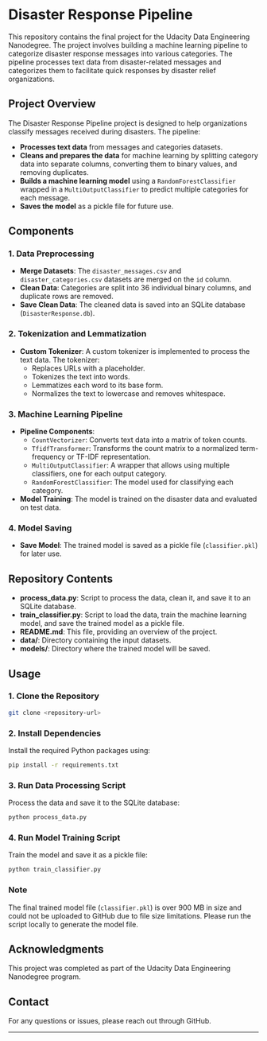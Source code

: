 # Disaster Response Pipeline

This repository contains the final project for the Udacity Data Engineering Nanodegree. The project involves building a machine learning pipeline to categorize disaster response messages into various categories. The pipeline processes text data from disaster-related messages and categorizes them to facilitate quick responses by disaster relief organizations.

## Project Overview

The Disaster Response Pipeline project is designed to help organizations classify messages received during disasters. The pipeline:
- **Processes text data** from messages and categories datasets.
- **Cleans and prepares the data** for machine learning by splitting category data into separate columns, converting them to binary values, and removing duplicates.
- **Builds a machine learning model** using a `RandomForestClassifier` wrapped in a `MultiOutputClassifier` to predict multiple categories for each message.
- **Saves the model** as a pickle file for future use.

## Components

### 1. Data Preprocessing

- **Merge Datasets**: The `disaster_messages.csv` and `disaster_categories.csv` datasets are merged on the `id` column.
- **Clean Data**: Categories are split into 36 individual binary columns, and duplicate rows are removed.
- **Save Clean Data**: The cleaned data is saved into an SQLite database (`DisasterResponse.db`).

### 2. Tokenization and Lemmatization

- **Custom Tokenizer**: A custom tokenizer is implemented to process the text data. The tokenizer:
  - Replaces URLs with a placeholder.
  - Tokenizes the text into words.
  - Lemmatizes each word to its base form.
  - Normalizes the text to lowercase and removes whitespace.

### 3. Machine Learning Pipeline

- **Pipeline Components**:
  - `CountVectorizer`: Converts text data into a matrix of token counts.
  - `TfidfTransformer`: Transforms the count matrix to a normalized term-frequency or TF-IDF representation.
  - `MultiOutputClassifier`: A wrapper that allows using multiple classifiers, one for each output category.
  - `RandomForestClassifier`: The model used for classifying each category.
- **Model Training**: The model is trained on the disaster data and evaluated on test data.

### 4. Model Saving

- **Save Model**: The trained model is saved as a pickle file (`classifier.pkl`) for later use.

## Repository Contents

- **process_data.py**: Script to process the data, clean it, and save it to an SQLite database.
- **train_classifier.py**: Script to load the data, train the machine learning model, and save the trained model as a pickle file.
- **README.md**: This file, providing an overview of the project.
- **data/**: Directory containing the input datasets.
- **models/**: Directory where the trained model will be saved.

## Usage

### 1. Clone the Repository

```bash
git clone <repository-url>
```

### 2. Install Dependencies

Install the required Python packages using:

```bash
pip install -r requirements.txt
```

### 3. Run Data Processing Script

Process the data and save it to the SQLite database:

```bash
python process_data.py
```

### 4. Run Model Training Script

Train the model and save it as a pickle file:

```bash
python train_classifier.py
```

### Note

The final trained model file (`classifier.pkl`) is over 900 MB in size and could not be uploaded to GitHub due to file size limitations. Please run the script locally to generate the model file.

## Acknowledgments

This project was completed as part of the Udacity Data Engineering Nanodegree program.

## Contact

For any questions or issues, please reach out through GitHub.

---


